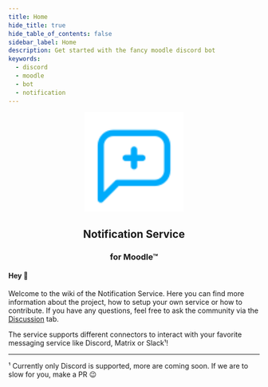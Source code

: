 ```yaml
---
title: Home
hide_title: true
hide_table_of_contents: false
sidebar_label: Home
description: Get started with the fancy moodle discord bot
keywords:
  - discord
  - moodle
  - bot
  - notification
---
```

<div align="center">
    <img src="https://raw.githubusercontent.com/tjarbo/discord-moodle-bot/version-2/logo.svg" alt="Mailbox Icon by Bootstrap" width="200"></img>
    <br />
    <h2>Notification Service</h2>
    <h3>for Moodle™</h3>
</div>


#### Hey 👋

Welcome to the wiki of the Notification Service. Here you can find more information about the project, how to setup your own service or how to contribute. If you have any questions, feel free to ask the community via the [Discussion](https://github.com/tjarbo/discord-moodle-bot/discussions) tab.

The service supports different connectors to interact with your favorite messaging service like Discord, Matrix or Slack¹!

---
¹ Currently only Discord is supported, more are coming soon. If we are to slow for you, make a PR 😉 

